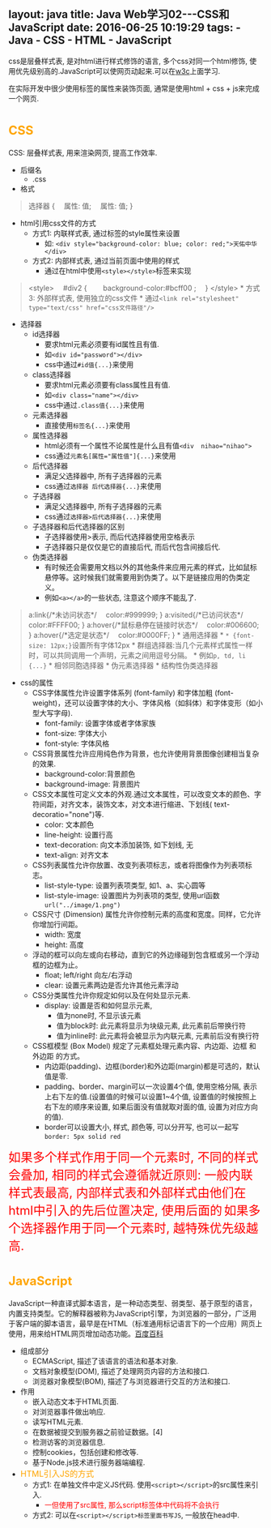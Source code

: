 layout: java
title: Java Web学习02---CSS和JavaScript
date: 2016-06-25 10:19:29
tags:
    - Java
    - CSS
    - HTML
    - JavaScript
---
css是层叠样式表, 是对html进行样式修饰的语言, 多个css对同一个html修饰, 使用优先级别高的.JavaScript可以使网页动起来.可以在[w3c](http://www.w3school.com.cn/)上面学习.
<!--more-->
在实际开发中很少使用标签的属性来装饰页面, 通常是使用html + css + js来完成一个网页.

# <font size=5 color=orange>CSS</font>
CSS: 层叠样式表, 用来渲染网页, 提高工作效率.
* 后缀名
    * .css
* 格式
>   选择器 {
    &emsp;属性: 值;
    &emsp;属性: 值;
    }
* html引用css文件的方式
    * 方式1: 内联样式表, 通过标签的style属性来设置
        * 如: `<div style="background-color: blue; color: red;">天佑中华</div>`
    * 方式2: 内部样式表, 通过当前页面中使用的样式
        * 通过在html中使用`<style></style>`标签来实现
>   <style&gt;
    &emsp;#div2 {
    &emsp;&emsp;background-color:#bcff00 ;
    &emsp;}
    </style&gt;
    * 方式3: 外部样式表, 使用独立的css文件
        * 通过`<link rel="stylesheet" type="text/css" href="css文件路径"/>`

* 选择器
    * id选择器
        * 要求html元素必须要有id属性且有值.
        * 如`<div id="password"></div>`
        * css中通过`#id值{...}`来使用
    * class选择器
        * 要求html元素必须要有class属性且有值.
        * 如`<div class="name"></div>`
        * css中通过`.class值{...}`来使用
    * 元素选择器
        * 直接使用`标签名{...}`来使用
    * 属性选择器
        * html必须有一个属性不论属性是什么且有值`<div  nihao="nihao">`
        * css通过`元素名[属性="属性值"]{...}`来使用
    * 后代选择器
        * 满足父选择器中, 所有子选择器的元素
        * css通过`选择器 后代选择器{...}`来使用
    * 子选择器
        * 满足父选择器中, 所有子选择器的元素
        * css通过`选择器>后代选择器{...}`来使用
    * 子选择器和后代选择器的区别
        * 子选择器使用>表示, 而后代选择器使用空格表示
        * 子选择器只是仅仅是它的直接后代, 而后代包含间接后代.
    * 伪类选择器
        * 有时候还会需要用文档以外的其他条件来应用元素的样式，比如鼠标悬停等。这时候我们就需要用到伪类了。以下是链接应用的伪类定义。
        * 例如`<a></a>`的一些状态, 注意这个顺序不能乱了.
>   a:link{/\*未访问状态\*/
&emsp;color:#999999;
}
a:visited{/\*已访问状态\*/
&emsp;color:#FFFF00;
}
a:hover{/\*鼠标悬停在链接时状态\*/
&emsp;color:#006600;
}
a:hover{/\*选定是状态\*/
&emsp;color:#0000FF;
}
    * 通用选择器 
        * `* {font-size: 12px;}`设置所有字体12px
    * 群组选择器:当几个元素样式属性一样时，可以共同调用一个声明，元素之间用逗号分隔。
        * 例如`p, td, li {...}`
    * 相邻同胞选择器
    * 伪元素选择器
    * 结构性伪类选择器
* css的属性
    * CSS字体属性允许设置字体系列 (font-family) 和字体加粗 (font-weight)，还可以设置字体的大小、字体风格（如斜体）和字体变形（如小型大写字母).
        * font-family: 设置字体或者字体家族
        * font-size: 字体大小
        * font-style: 字体风格
    * CSS背景属性允许应用纯色作为背景，也允许使用背景图像创建相当复杂的效果.
        * background-color:背景颜色 
        * background-image: 背景图片
    * CSS文本属性可定义文本的外观.通过文本属性，可以改变文本的颜色、字符间距，对齐文本，装饰文本，对文本进行缩进、下划线( text-decoratio="none")等.
        * color: 文本颜色
        * line-height: 设置行高
        * text-decoration: 向文本添加装饰, 如下划线, 无
        * text-align: 对齐文本
    * CSS列表属性允许你放置、改变列表项标志，或者将图像作为列表项标志。
        * list-style-type: 设置列表项类型, 如1、a、实心圆等
        * list-style-image: 设置图片为列表项的类型, 使用url函数`url("../image/1.png")`
    *   CSS尺寸 (Dimension) 属性允许你控制元素的高度和宽度。同样，它允许你增加行间距。
        * width: 宽度
        * height: 高度
    * 浮动的框可以向左或向右移动，直到它的外边缘碰到包含框或另一个浮动框的边框为止。
        * float; left/right 向左/右浮动
        * clear: 设置元素两边是否允许其他元素浮动
    * CSS分类属性允许你规定如何以及在何处显示元素.
        * display: 设置是否和如何显示元素, 
            * 值为none时, 不显示该元素
            * 值为block时: 此元素将显示为块级元素, 此元素前后带换行符
            * 值为inline时: 此元素将会被显示为内联元素, 元素前后没有换行符
    * CSS框模型 (Box Model) 规定了元素框处理元素内容、内边距、边框 和 外边距 的方式。
        * 内边距(padding)、边框(border)和外边距(margin)都是可选的，默认值是零.
        * padding、border、margin可以一次设置4个值, 使用空格分隔,  表示上右下左的值.(设置值的时候可以设置1~4个值, 设置值的时候按照上右下左的顺序来设置, 如果后面没有值就取对面的值, 设置为对应方向的值).
        * border可以设置大小, 样式, 颜色等, 可以分开写, 也可以一起写`border: 5px solid red`

<font size=5 color=red>如果多个样式作用于同一个元素时, 不同的样式会叠加, 相同的样式会遵循就近原则: 一般内联样式表最高, 内部样式表和外部样式由他们在html中引入的先后位置决定, 使用后面的</font>
<font size=5 color=red>如果多个选择器作用于同一个元素时, 越特殊优先级越高.</font>




# <font size=5 color=orange>JavaScript</font>
JavaScript一种直译式脚本语言，是一种动态类型、弱类型、基于原型的语言，内置支持类型。它的解释器被称为JavaScript引擎，为浏览器的一部分，广泛用于客户端的脚本语言，最早是在HTML（标准通用标记语言下的一个应用）网页上使用，用来给HTML网页增加动态功能。[百度百科](http://baike.baidu.com/item/javascript)
* 组成部分
    * ECMAScript, 描述了该语言的语法和基本对象.
    * 文档对象模型(DOM), 描述了处理网页内容的方法和接口.
    * 浏览器对象模型(BOM), 描述了与浏览器进行交互的方法和接口.
* 作用
    * 嵌入动态文本于HTML页面.
    * 对浏览器事件做出响应. 
    * 读写HTML元素.
    * 在数据被提交到服务器之前验证数据。[4] 
    * 检测访客的浏览器信息.
    * 控制cookies，包括创建和修改等.
    * 基于Node.js技术进行服务器端编程.
* <font size=3 color=orange>HTML引入JS的方式</font>
    * 方式1: 在单独文件中定义JS代码. 使用`<script></script>`的src属性来引入.
        * <font color=red>一但使用了src属性, 那么script标签体中代码将不会执行</font>
    * 方式2: 可以在`<script></script>标签里面书写JS`, 一般放在head中.
    >   <script type="text/javascript"&gt;
    //JScode
    </script&gt;
* <font size=3 color=orange>EMCAScript里面的语法</font>
    * 区分大小写
        * 与 Java 一样，变量、函数名、运算符以及其他一切东西都是区分大小写的。
        * var Test;和var test;是完全两个变量
    * 变量是弱类型的
        * 与 Java 和 C 不同，ECMAScript 中的变量无特定的类型，定义变量时只用 var 运算符，可以将它初始化为任意值, 可以随时改变变量所存数据的类型(但是尽量避免这样做).
    * 每行结尾的分号可有可无
        * 最好的代码编写习惯是总加入分号，因为没有分号，有些浏览器就不能正确运行.
    * 注释与 Java、C 和 PHP 语言的注释相同
        * 单行注释使用 //
        * 多行注释使用/\* 注释部分 \*/
    * 括号表示代码块, 使用{}括起来
        * 例如
        > if (test1 == "red") {
            &emsp;test1 = "blue";
            &emsp;alert(test1);
            }
* <font size=3 color=orange>EMCAScript里面的变量</font>
    * 声明
        * 使用var 声明, 无需明确的类型声明.
            > var text = 123;
        * <font size=3 color=red>var也可以省略, 此时会自动创建一个全局变量,初始化为指定值. 但是不推荐这么做, 这样不利于变量的跟踪.</font>
            >   title = "你好么?";
            alert(title); 
        * 可以先声明, 再赋值
            > var text;  text = 123;
        * 一个var可以声明多个变量, 并且可以是不同类型
            > var test = "hi", age = 25;
        * <font size=3 color=red>使用变量是可以改变存放数据的类型, 但是不推荐这么做.</font>
            > var text = "hello";
            text = 25;
    * 命名
        * 第一个字符必须是字母、下划线（_）或美元符号（$）
        * 余下的字符可以是下划线、美元符号或任何字母或数字字符
        * 在开发中还遵守其他命名规则
            * Camel 标记法: 首字母是小写的，接下来的字母都以大写字符开头.
            * Pascal 标记法: 首字母是大写的，接下来的字母都以大写字符开头.
            * 匈牙利类型标记法: 在以 Pascal 标记法命名的变量前附加一个小写字母（或小写字母序列），说明该变量的类型.
* EMCAScript关键字
    * 关键字是保留的，不能用作变量名或函数名.下面是ECMA-262的一些关键字. 
    * break、case、catch、continue、default、delete、do、else、finally、for、function、if、in、instanceof、new、return、switch、this、throw、try、typeof、var、void、while、with
* EMCAScript保留字
    * 留字在某种意思上是为将来的关键字而保留的单词。因此保留字不能被用作变量名或函数名.下面是ECMA-262的一些保留字.
    * abstract、boolean、byte、char、class、const、debugger、double、enum、export、extends、final、float、goto、implements、import、int、interface、long、native、package、private、protected、public、short、static、super、synchronized、throws、transient、volatile 
* <font size=3 color=orange>EMCAScript里面的数据类型</font>
    * 原始类型
        * 存储在栈（stack）中的简单数据段，也就是说，它们的值直接存储在变量访问的位置。
        * ECMAScript 有 5 种原始类型(primitive type)，即 Undefined(未初始化)、Null(空)、Boolean(布尔)、Number(数字) 和 String(字符串. 使用单/双引号括起来的都是).
        * 通过<font size=3 color=red>typeof</font>运算符可以判断一个值或者变量是否属于原始类型.
            >   var sTemp = "test string";
            alert (typeof sTemp);    //输出 "string"
            alert (typeof 86);    //输出 "number"
        * undefined - 如果变量是 Undefined 类型的
            &emsp;boolean - 如果变量是 Boolean 类型的
            &emsp;number - 如果变量是 Number 类型的
            &emsp;string - 如果变量是 String 类型的
            &emsp;object - 如果变量是一种引用类型或 Null 类型的, 现在，null 被认为是对象的占位符.
        * <font color=orange>原始类型中的String、Boolen、Number都是伪对象, 可以调用String对象里面的方法.</font>
    * 引用类型
        * 存储在堆（heap）中的对象，也就是说，存储在变量处的值是一个指针（point），指向存储对象的内存处。
        * var o = new Object(); 这种语法与 Java 语言的相似，不过当有不止一个参数时，ECMAScript 要求使用括号。如果没有参数，如以下代码所示，括号可以省略var o = new Object;<font size=4 color=red>尽管括号不是必需的，但是为了避免混乱，最好使用括号.</fong>
        * <font color=orange>Object 对象</font>, ECMAScript 中的所有对象都由这个对象继承而来.
            * Object 对象具有下列属性：
                * constructor 对创建对象的函数的引用（指针）。对于 Object 对象，该指针指向原始的 Object() 函数。
                * Prototype 对该对象的对象原型的引用。对于所有的对象，它默认返回 Object 对象的一个实例。
            * Object 对象还具有几个方法：
                * hasOwnProperty(property) 判断对象是否有某个特定的属性。必须用字符串指定该属性。（例如，o.hasOwnProperty("name")）
                * IsPrototypeOf(object) 判断该对象是否为另一个对象的原型。
                * PropertyIsEnumerable 判断给定的属性是否可以用 for...in 语句进行枚举。
                * ToString() 返回对象的原始字符串表示。对于 Object 对象，ECMA-262 没有定义这个值，所以不同的 ECMAScript 实现具有不同的值。
                * ValueOf() 返回最适合该对象的原始值。对于许多对象，该方法返回的值都与 ToString() 的返回值相同。
        * <font color=orange>Boolean 对象</font>, 是Boolean 原始类型的引用类型
            * Boolean 对象将覆盖 Object 对象的 ValueOf() 方法，返回原始值，即 true 和 false。ToString() 方法也会被覆盖，返回字符串 "true" 或 "false"
            * 最好还是使用 Boolean 原始值，避免发生Boolen对象和Boolen原始值比较时出现错误.
            >   var oFalseObject = new Boolean(false);
            var bResult = oFalseObject && true;	//输出 true
        * <font color=orange>Number 对象</font>
            * toFixed() 方法返回的是具有指定位数小数的数字的字符串表示
            >   var oNumberObject = new Number(68);
            alert(oNumberObject.toFixed(2));  //输出 "68.00"
            * toExponential() 方法返回的是用科学计数法表示的数字的字符串形式
            >   var oNumberObject = new Number(68);
            alert(oNumberObject.toExponential(1));  //输出 "6.8e+1"
            * toPrecision() 方法根据最有意义的形式来返回数字的预定形式或指数形式。
            >   var oNumberObject = new Number(68);
            alert(oNumberObject.toPrecision(1));  //输出 "7e+1"
            * toFixed()、toExponential() 和 toPrecision() 方法都会进行舍入操作，以便用正确的小数位数正确地表示一个数。
            * 与 Boolean 对象相似，Number 对象也很重要，不过应该少用这种对象，以避免潜在的问题。只要可能，都使用数字的原始表示法。
        * <font color=orange>String 对象</font>
            * 常用属性
                * length 字符串长度
            * 常用方法
                * charAt()	返回在指定位置的字符。
                * charCodeAt()	返回在指定的位置的字符的 Unicode 编码。
                * concat()	连接字符串。
                * indexOf()	检索字符串。
                * lastIndexOf()	从后向前搜索字符串。
                * link()	将字符串显示为链接。
                * localeCompare()	用本地特定的顺序来比较两个字符串。
                * match()	找到一个或多个正在表达式的匹配。
                * replace()	替换与正则表达式匹配的子串。
                * search()	检索与正则表达式相匹配的值。
                * slice()	提取字符串的片断，并在新的字符串中返回被提取的部分。
                * split() 切个字符串, 返回字符串数组
                * substr()	从起始索引号提取字符串中指定数目的字符.
                * substring()	提取字符串中两个指定的索引号之间的字符。
                *  toLocaleLowerCase()	把字符串转换为小写。	
                * toLocaleUpperCase()	把字符串转换为大写。	
                * toLowerCase()	把字符串转换为小写。	
                * toUpperCase()	把字符串转换为大写。
        * <font color=orange>Array 对象</font>用于在单个的变量中存储多个值, 数组是可变的, 可以存放任意值.
            * 创建 Array 对象的语法：
            >   var arr1 = new Array();//长度为0
            var arr2 = new Array(size); //指定长度
            var arr3 = new Array(element0, element0, ..., elementn);//指定元素
            var arr4 = ["a", "b", "c"];//非官方写法
            * 常用属性
                * length	设置或返回数组中元素的数目。
                * 访问大于或者等于它长度的会是undefined
            * 常用方法
                * pop() 删除最后一个
                * push() 在末尾插入一个
                * shift() 删除第一个
                * unshift() 插入到首位
                * join() 打印数组
                * concat() 链接两个或更多的数组,并返回结果
                * sort() 对数组进行排序
                * reverse() 对数组进行反转
        * <font color=orange>Date 对象</font>, 用于处理日期和时间
            * 常用方法
                * getTime()	返回 1970 年 1 月 1 日至今的毫秒数。
                * parse()	返回1970年1月1日午夜到指定日期（字符串）的毫秒数。
                * setTime()	以毫秒设置 Date 对象。
                * toLocaleString()	根据本地时间格式，把 Date 对象转换为字符串。
        * <font color=orange>Math 对象</font>, 用于执行数学任务
            * 常用属性
                * PI 
                * E 
            * 常用方法
                * ceil(x)	对数进行上舍入。
                * floor(x)	对数进行下舍入。
                * abs(x)	返回数的绝对值。
                * max(x,y)	返回 x 和 y 中的最高值。	
                * min(x,y)	返回 x 和 y 中的最低值。
                * random()	返回 0 ~ 1 之间的随机数。
                * round(x)	把数四舍五入为最接近的整数。
        * <font color=orange>RegExp 对象</font>, 表示正则表达式，它是对字符串执行模式匹配的强大工具。
            * 直接量语法
            >   /pattern/attributes
            //注意不需要带引号(单引号、双引号)
            * 创建 RegExp 对象的语法：
            >   new RegExp(pattern, attributes);
            //参数 pattern 是一个字符串，指定了正则表达式的模式或其他正则表达式。
            //参数 attributes 是一个可选的字符串，包含属性 "g"、"i" 和 "m"，分别用于指定全局匹配、区分大小写的匹配和多行匹配。ECMAScript 标准化之前，不支持 m 属性。如果 pattern 是正则表达式，而不是字符串，则必须省略该参数
            * RegExp 对象方法
                * test	检索字符串中指定的值。返回 true 或 false。
                * exec	检索字符串中指定的值。返回找到的值，并确定其位置。
            * 支持正则表达式的 String 对象的方法
                * search	检索与正则表达式相匹配的值。
                * match	找到一个或多个正则表达式的匹配。
                * replace	替换与正则表达式匹配的子串。'
                * split	把字符串分割为字符串数组。
            * 网上整理的:[正则表达式](http://114.xixik.com/regex/)
        * <font color=orange>全局函数</font>, 全局属性和函数可用于所有内建的 JavaScript 对象。
            * 常用方法
                * decodeURI()	解码某个编码的 URI。
                * encodeURI()	把字符串编码为 URI。
                * isFinite()	检查某个值是否为有穷大的数。
                * isNaN()	检查某个值是否是数字。
                * Number()	把对象的值转换为数字。
                * parseFloat()	解析一个字符串并返回一个浮点数。
                * parseInt()	解析一个字符串并返回一个整数。
                * <font color=red>eval()	计算 JavaScript 字符串，并把它作为脚本代码来执行。</font>
                * String()	把对象的值转换为字符串。
* <font size=3 color=orange>ECMAScript 类型转换</font>
    * 转换成字符串
        * Boolean 值、Number值和字符串的原始值都有toString() 方法, 会把对应的值转为字符串.
            * Boolen类型
                * >   var bFound = false;
                alert(bFound.toString());	//输出 "false"
            * Number类型toString() 方法比较特殊，它有两种模式，即默认模式和基模式。
                * 默认模式:无论最初采用什么表示法声明数字，Number 类型的 toString() 方法返回的都是数字的十进制表示。因此，以八进制或十六进制字面量形式声明的数字输出的都是十进制形式的。
                    >   var iNum1 = 10;
                    var iNum2 = 10.0;
                    alert(iNum1.toString());	//输出 "10"
                    alert(iNum2.toString());	//输出 "10"
                * 基模式:可以用不同的基输出数字，例如二进制的基是 2，八进制的基是 8，十六进制的基是 16
                    >   var iNum = 10;
                    alert(iNum1.toString(2));	//输出 "1010"
                    alert(iNum1.toString(8));	//输出 "12"
                    alert(iNum1.toString(16));	//输出 "A"
                    //对数字调用 toString(10) 与调用 toString() 相同，它们返回的都是该数字的十进制形式。
        * 转换成数字
            * 只有对 String 类型调用这些方法，它们才能正确运行；对其他类型返回的都是 NaN。
            * ECMAScript 提供了两种把非数字的原始值转换成数字的方法，即 parseInt() 和 parseFloat()。前者把值转换成整数，后者把值转换成浮点数
                * parseInt()
                    * <font color=orange>parseInt() 方法首先查看位置 0 处的字符，判断它是否是个有效数字；如果不是，该方法将返回 NaN，不再继续执行其他操作。但如果该字符是有效数字，该方法将查看位置 1 处的字符，进行同样的测试。这一过程将持续到发现非有效数字的字符为止，此时 parseInt() 将把该字符之前的字符串转换成数字。
                        例如，如果要把字符串 "12345red" 转换成整数，那么 parseInt() 将返回 12345，因为当它检查到字符 r 时，就会停止检测过程。</font>
                    * <font color=orange>字符串中包含的数字字面量会被正确转换为数字，比如 "0xA" 会被正确转换为数字 10。不过，字符串 "22.5" 将被转换成 22，因为对于整数来说，小数点是无效字符。</font>
                        >   ar iNum1 = parseInt("12345red");	//返回 12345
                        var iNum1 = parseInt("0xA");	//返回 10
                        var iNum1 = parseInt("56.9");	//返回 56
                        var iNum1 = parseInt("red");	//返回 NaN
                    * parseInt() 方法还有基模式，可以把二进制、八进制、十六进制或其他任何进制的字符串转换成整数
                        >   var iNum1 = parseInt("AF", 16);	//返回 175
                        var iNum1 = parseInt("10", 2);	//返回 2
                        var iNum2 = parseInt("10", 8);	//返回 8
                        var iNum3 = parseInt("10", 10);	//返回 10
                    * 十进制中前面包含了0,  那么默认得到8进制数的值.
                        > var iNum1 = parseInt("010");	//返回 8
                        var iNum2 = parseInt("010", 8);	//返回 8
                        var iNum3 = parseInt("010", 10);	//返回 10
                * parseFloat()
                    * parseFloat() 方法与 parseInt() 方法的处理方式相似，从位置 0 开始查看每个字符，直到找到第一个非有效的字符为止，然后把该字符之前的字符串转换成整数。
                        不过，对于这个方法来说，第一个出现的小数点是有效字符。如果有两个小数点，第二个小数点将被看作无效的。parseFloat() 会把这个小数点之前的字符转换成数字。这意味着字符串 "11.22.33" 将被解析成 11.22。
                        使用 parseFloat() 方法的另一不同之处在于，字符串必须以十进制形式表示浮点数，而不是用八进制或十六进制。该方法会忽略前导 0，所以八进制数 0102 将被解析为 102。对于十六进制数 0xA，该方法将返回 NaN，因为在浮点数中，x 不是有效字符。
                    * parseFloat() 方法也没有基模式。
                        >   var fNum1 = parseFloat("12345red");	//返回 12345
                        var fNum2 = parseFloat("0xA");	//返回 NaN
                        var fNum3 = parseFloat("11.2");	//返回 11.2
                        var fNum4 = parseFloat("11.22.33");	//返回 11.22
                        var fNum5 = parseFloat("0102");	//返回 102
                        var fNum1 = parseFloat("red");	//返回 NaN
        * 强制类型转换
            * 可以使用强制类型转换（type casting）来处理转换值的类型。使用强制类型转换可以访问特定的值，即使它是另一种类型的。
            * ECMAScript 中可用的 3 种强制类型转换如下：
                * Boolean(value) - 把给定的值转换成 Boolean 型；
                    * 当要转换的值是至少有一个字符的字符串、非 0 数字或对象时，Boolean() 函数将返回 true。如果该值是空字符串、数字 0、undefined 或 null，它将返回 false
                        >   var b1 = Boolean("");		//false - 空字符串
                        var b2 = Boolean("hello");		//true - 非空字符串
                        var b1 = Boolean(50);		//true - 非零数字
                        var b1 = Boolean(null);		//false - null
                        var b1 = Boolean(0);		//false - 零
                        var b1 = Boolean(new object());	//true - 对象
                *  String(value) - 把给定的值转换成字符串；
                    * <font color=orange>强制转换成字符串和调用 toString() 方法的唯一不同之处在于，对 null 和 undefined 值强制类型转换可以生成字符串而不引发错误：</font>
                    >   var s1 = String(null);	//"null"
                    var oNull = null;
                    var s2 = oNull.toString();	//会引发错误
                * Number(value) - 把给定的值转换成数字（可以是整数或浮点数）；
                    * Number() 函数的强制类型转换与 parseInt() 和 parseFloat() 方法的处理方式相似，只是它转换的是整个值，而不是部分值。
                    * 1.2.3 使用parseInt() 和 parseFloat() 分别得到1和1.2,  而使用Number("1.2.3")将返回 NaN，因为整个字符串值不能转换成数字.
                    
|用法|结果|
|:---:|:---:|
|Number(false)|0|
|Number(true)|1|
|Number(undefined)|NaN|
|Number(null)|0|
|Number("1.2")|1.2|
|Number("12")	|12|
|Number("1.2.3")|NaN|
|Number(new object())|NaN|
|Number(50)|50|

* <font size=3 color=orange>ECMAScript 运算符</font>
    * instanceof 运算符
        * 在使用 typeof 运算符时采用引用类型存储值会出现一个问题，无论引用的是什么类型的对象，它都返回 "object"。ECMAScript 引入了另一个 Java 运算符 instanceof 来解决这个问题。
        * instanceof 运算符与 typeof 运算符相似，用于识别正在处理的对象的类型。与 typeof 方法不同的是，instanceof 方法要求开发者明确地确认对象为某特定类型。
        >   var oStringObject = new String("hello world");
        alert(oStringObject instanceof String);	//输出 "true"
    * 一元运算符
        * <font color=orange>delete</font>
            * delete运算符: 删除对以前定义的对象属性或方法的引用.
            > var o = new Object;
            o.name = "David";
            alert(o.name);	//输出 "David"
            delete o.name;
            alert(o.name);	//输出 "undefined"
            * delete 运算符不能删除开发者未定义的属性和方法
                > 例如: delete o.toString;
        * <font color=orange>void</font> 
            * void运算符: 对任何值返回 undefined.
            * 没有返回值的函数真正返回的都是 undefined。
            >   从 HTML 的 <a&gt;元素调用 JavaScript 函数时。要正确做到这一点，函数不能返回有效值，否则浏览器将清空页面，只显示函数的结果。例如: <a href="javascript:window.open('about:blank')"&gt;Click me</a&gt;显示object.要避免这种效果，可以用 void 运算符调用 window.open() 函数：<a href="javascript:void(window.open('about:blank'))"&gt;Click me</a&gt;这使 window.open() 调用返回 undefined，它不是有效值，不会显示在浏览器窗口中。
        * 前增量++/前减量--运算符、后增量++/后减量--运算符
            * 直接从 C（和 Java）借用的两个运算符是前增量运算符和前减量运算符。
            * 单独使用时结果会自增/自减, 当参与运算时, 在前就先自增/自减, 取运算后的值. 在后就先取值, 然后再自增/自减.
            >   var num = 10;
            num++;
            alert(num); //11
            alert(num++); //11
            alert(num); //12
            alert(++num); //13
            alert(num) //13
        * 一元+和一元-
            * 一元 + 对于数字无本质影响
            * 一元 + 会对字符串产生影响, 会把字符串类型变为number类型.当一元加法运算符对字符串进行操作时，它计算字符串的方式与 parseInt() 相似，主要的不同是只有对以 "0x" 开头的字符串（表示十六进制数字），一元运算符才能把它转换成十进制的值。因此，用一元加法转换 "010"，得到的总是 10，而 "0xB" 将被转换成 11。
                >   var sNum = "20";
                alert(typeof sNum);	//输出 "string"
                var iNum = +sNum;
                alert(typeof iNum);	//输出 "number"
            * 一元 - 和 一元 + 对字符串的影响类似, 同时会对值取负.
    * 位运算符
        * ~(not非) 一个数的二进制每位取反
        * &(and与) 无符号右移运算两个数的二进制数同一个位置的两个数位都为1才为1
        * |(or或) 两个数的二进制数同一个位置的两个数位都为0才为0
        * ^(XOR异或) 两个数的二进制数同一个位置的两个数位相同为0, 否则为1.
        * <<(左移运算符)
            * 它把数字中的所有数位向左移动指定的数量。例如，把数字 2（等于二进制中的 10）左移 5 位，结果为 64（等于二进制中的 1000000）
            * 在左移数位时，数字右边多出 5 个空位。左移运算用 0 填充这些空位
            * 左移运算保留数字的符号位。例如，如果把 -2 左移 5 位，得到的是 -64，而不是 64。
        * &gt;&gt;(有符号右移运算)
            * 移动数位后会造成空位。这次，空位位于数字的左侧，但位于符号位之后。ECMAScript 用符号位的值填充这些空位，创建完整的数字.
        * &gt;&gt;&gt;(无符号右移运算)
            * 对于正数，无符号右移运算的结果与有符号右移运算一样
            * 负数的无符号右移运算得到的总是一个非常大的数字.
    * 逻辑运算符
        * && 逻辑与
            * 当两边都是boolen类型, 都为true才为true, 否则为false
            * <font color=orange>如果一个运算数是对象，另一个是 Boolean 值，返回该对象。
                &emsp;如果两个运算数都是对象，返回第二个对象。
                &emsp;如果某个运算数是 null，返回 null。
                &emsp;如果某个运算数是 NaN，返回 NaN。
                &emsp;如果某个运算数是 undefined，发生错误。</font>
        * || 逻辑或
            * 当两边都是boolen类型, 都为false才为false
            * <font color=orange>如果一个运算数是对象，另一个是 Boolean 值，返回该对象。
                &emsp;如果两个运算数都是对象，返回第一个对象。
                &emsp;如果某个运算数是 null，返回 null。
                &emsp;如果某个运算数是 NaN，返回 NaN。
                &emsp;如果某个运算数是 undefined，发生错误。</font>
        * ! 逻辑非
            * <font color=orange>如果运算数是对象，返回 false
            &emsp;如果运算数是数字 0，返回 true
            &emsp;如果运算数是 0 以外的任何数字，返回 false
            &emsp;如果运算数是 null，返回 true
            &emsp;如果运算数是 NaN，返回 true
            &emsp;如果运算数是 undefined，发生错误。</font>
        * || 和 && 都会出现和Java中的"短路现象"
    * 乘性运算符
        * \*用于两数相乘
            >   var iResult = 12 * 34
            
            * 处理特殊值时
            >   如果结果太大或太小，那么生成的结果是 Infinity 或 -Infinity。
            如果某个运算数是 NaN，结果为 NaN。
            Infinity 乘以 0，结果为 NaN。
            Infinity 乘以 0 以外的任何数字，结果为 Infinity 或 -Infinity。
            Infinity 乘以 Infinity，结果为 Infinity。
        * /用第二个运算数除第一个运算数
            >   var iResult = 88 /11;
              
            * 处理特殊值时
            >   如果结果太大或太小，那么生成的结果是 Infinity 或 -Infinity。
            如果某个运算数是 NaN，结果为 NaN。
            Infinity 被 Infinity 除，结果为 NaN。
            Infinity 被任何数字除，结果为 Infinity。
            0 除一个任何非无穷大的数字，结果为 NaN。
            Infinity 被 0 以外的任何数字除，结果为 Infinity 或 -Infinity。
        * %求余运算符
            >   var iResult = 26%5; //等于 1
            
            * 处理特殊值时
            >   如果被除数是 Infinity，或除数是 0，结果为 NaN。
            Infinity 被 Infinity 除，结果为 NaN。
            如果除数是无穷大的数，结果为被除数。
            如果被除数为 0，结果为 0。
    * 加性运算符
        * \+ 加性运算符
        * 处理特殊值时
        >   某个运算数是 NaN，那么结果为 NaN。
        -Infinity 加 -Infinity，结果为 -Infinity。
        Infinity 加 -Infinity，结果为 NaN。
        +0 加 +0，结果为 +0。
        -0 加 +0，结果为 +0。
        -0 加 -0，结果为 -0。
        不过，如果某个运算数是字符串，那么采用下列规则：
        如果两个运算数都是字符串，把第二个字符串连接到第一个上。
        如果只有一个运算数是字符串，把另一个运算数转换成字符串，结果是两个字符串连接成的字符串。
    
        * \- 减法运算符
        >   某个运算数是 NaN，那么结果为 NaN。
        -Infinity 减 Infinity，结果为 NaN。
        -Infinity 减 -Infinity，结果为 NaN。
        Infinity 减 -Infinity，结果为 Infinity。
        -Infinity 减 Infinity，结果为 -Infinity。
        +0 减 +0，结果为 +0。
        -0 减 -0，结果为 -0。
        +0 减 -0，结果为 +0。
        某个运算符不是数字，那么结果为 NaN。
    * 关系运算符
        * \>(大于)、<(小于)、\>=(大于等于)、<=(小于大于), 都返回一个boolen类型
        * 常规比较方式, 比较两个Number类型 或者两个String类型
            * 都是Number类型时 根据值大小判断
            * 都是String类型时,  通过对应位置上面字符的数值来判断
            >   var bResult = "25" < "3";
            //两个运算数都是字符串，所以比较的是它们的字符代码（"2" 的字符代码是 50，"3" 的字符代码是 51）。
            alert(bResult);	//输出 "true"
        * 比较数字和字符串
            * 当比较数字和字符串形式的数字时, 会把字符串转为数值进行比较.
            >   var bResult = "25" < 3;
            //字符串 "25" 将被转换成数字 25，然后与数字 3 进行比较
            alert(bResult);	//输出 "false"
        * 字符串不能转换成数字时
        >   var bResult = "a" < 3;
            //a不能转为数字, 如果对它调用 parseInt() 方法，返回的是 NaN。根据规则，任何包含 NaN 的关系运算符都要返回 false，因此这段代码也输出 false：
            alert(bResult);

    * 条件运算符 表达式 : value1 ? value2
        >   var iMax = (iNum1 > iNum2) ? iNum1 : iNum2;
    * 赋值运算符
        * = 只是把等号右边的值赋予等号左边的变量。
        * 每种主要的算术运算以及其他几个运算都有复合赋值运算符
            >   乘法/赋值（*=）
            除法/赋值（/=）
            取模/赋值（%=）
            加法/赋值（+=）
            减法/赋值（-=）
            左移/赋值（<<=）
            有符号右移/赋值（>>=）
            无符号右移/赋值（>>>=）
    * 逗号运算符
        * 用逗号运算符可以在一条语句中执行多个运算。
        * 逗号运算符常用变量声明中。
            >   var iNum1 = 1, iNum = 2, iNum3 = 3;
    * 等性运算符
        * 全等号(===)和非全等号(!==)
            * 这两个运算符所做的与等号和非等号相同，只是它们在检查相等性前，不执行类型转换。
                >   ar sNum = "66";
                var iNum = 66;
                alert(sNum == iNum);	//输出 "true"
                alert(sNum === iNum);	//输出 "false"
        * 等号和非等号
            * ==等号 当且仅当两个运算数相等时，它返回 true
            * !=不等号 当且仅当两个运算数不相等时，它返回 true
            * 这两个运算符都会进行类型转换
            * 执行类型转换的规则
                >   如果一个运算数是 Boolean 值，在检查相等性之前，把它转换成数字值。false 转换成 0，true 为 1。
                如果一个运算数是字符串，另一个是数字，在检查相等性之前，要尝试把字符串转换成数字。
                如果一个运算数是对象，另一个是字符串，在检查相等性之前，要尝试把对象转换成字符串。
                如果一个运算数是对象，另一个是数字，在检查相等性之前，要尝试把对象转换成数字。
            * 运算符还遵守下列规则
                >   值 null 和 undefined 相等。
                在检查相等性时，不能把 null 和 undefined 转换成其他值。
                如果某个运算数是 NaN，等号将返回 false，非等号将返回 true。
                如果两个运算数都是对象，那么比较的是它们的引用值。如果两个运算数指向同一对象，那么等号返回 true，否则两个运算数不等。
                即使两个数都是 NaN，等号仍然返回 false，因为根据规则，NaN 不等于 NaN

|表达式|值|
|:---:|:---:|        
|null == undefined	|true|
|"NaN" == NaN	|false|
|5 == NaN	|false|
|NaN == NaN|	false|
|NaN != NaN	|true|
|false == 0	|true|
|true == 1|	true|
|true == 2	|false|
|undefined == 0	|false|
|null == 0|	false|
|"5" == 5|true|   

* <font size=3 color=orange>ECMAScript 语句</font>	
	* if语句， 和Java中一样
	>    if (i > 30) {
  	&emsp;alert("大于 30");
	} else if (i < 0) {
  	&emsp;alert("小于 0");
	} else {
  	&emsp;alert("在 0 到 30 之间");
	}
	* 迭代语句又叫循环语句
		* do-while 语句
		>   var i = 0;
		do {
		&emsp;i += 2;
		} while (i < 10);

		* while语句
		>   var i = 0;
		while (i < 10) {
	 	&emsp;i += 2;
		}

		* for语句
		>    iCount = 6;
		for (var i = 0; i < iCount; i++) {
  		&emsp;alert(i);
		}

		* for-in语句
		>    for (sProp in window) {
  		&emsp;alert(sProp);
		}
	* 标签语句，以便以后调用
	>    start : i = 5;
	//标签 start 可以被之后的 break 或 continue 语句引用
	
	* break 和 continue 语句
		*  break 语句可以立即退出循环，阻止再次反复执行任何代码
		*  continue 语句只是退出当前循环，根据控制表达式还允许继续进行下一次循环
		*  与有标签的语句一起使用
			* break 语句和 continue 语句都可以与有标签的语句联合使用，返回代码中的特定位置。
			>    //break
			var iNum = 0;
			outermost:
			for (var i=0; i<10; i++) {
 			&emsp;for (var j=0; j<10; j++) {
    		&emsp;&emsp;if (i == 5 && j == 5) {
    		&emsp;&emsp;&emsp;break outermost;
  			&emsp;&emsp;}
  			&emsp;&emsp;iNum++;
  			&emsp;}
			}
			alert(iNum);	//输出 "55"
			//continus
			var iNum = 0;
			outermost:
			for (var i=0; i<10; i++) {
  			&emsp;for (var j=0; j<10; j++) {
    		&emsp;&emsp;if (i == 5 && j == 5) {
    		&emsp;&emsp;&emsp;continue outermost;
  			&emsp;&emsp;}
  			&emsp;&emsp;iNum++;
  			&emsp;}
			}
			alert(iNum);	//输出 "95"
	* with语句， 用于设置代码在特定对象中的作用域。
	>    var sMessage = "hello";
	with(sMessage) {
  	&emsp;alert(toUpperCase());	//输出 "HELLO"
	}
	//在这个例子中，with 语句用于字符串，所以在调用 toUpperCase() 方法时，解释程序将检查该方法是否是本地函数。如果不是，它将检查伪对象 sMessage，看它是否为该对象的方法。然后，alert 输出 "HELLO"，因为解释程序找到了字符串 "hello" 的 toUpperCase() 方法。
	with 语句是运行缓慢的代码块，尤其是在已设置了属性值时。大多数情况下，如果可能，最好避免使用它
	* switch语句， 可以用来比较字符串，而Java是在JDK1.7才可以,还能用不是常量的值说明情况。
	>    var BLUE = "blue", RED = "red", GREEN  = "green";
	switch (sColor) {
  	&emsp;case BLUE: alert("Blue");
    &emsp;break;
  	&emsp;case RED: alert("Red");
    &emsp;break;
  	&emsp;case GREEN: alert("Green");
    &emsp;break;
 	&emsp;default: alert("Other");
	}
* <font size=3 color=orange>ECMAScript 函数</font>
    * 函数概述
        * 声明：关键字 function、函数名、一组参数，以及置于括号中的待执行代码, 即使函数确实有值，也不必明确地声明它的返回值类型。
        >    function sayHi(sName, sMessage) {
        &emsp;alert("Hello " + sName + sMessage);
        }
        * 函数在执行过 return 语句后立即停止代码。因此，return 语句后的代码都不会被执行。
    * arguments对象
        * 在函数代码中，使用特殊对象 arguments，开发者无需明确指出参数名，就能访问它们
        >   function sayHi() {
        &emsp;if (arguments[0] == "bye") {
        &emsp;&emsp;return;
        &emsp;}
        &emsp;alert(arguments[0]);
        }
        //也可以这样定义
        var sayHi = function() {
        &emsp;if (arguments[0] == "bye") {
        &emsp;&emsp;return;
        &emsp;}
        &emsp;alert(arguments[0]);
        }
        * 检测参数个数
            * 引用属性 arguments.length 即可
    * Function函数
        * 函数实际上是功能完整的对象
        >   function sayHi(sName, sMessage) {
        &emsp;alert("Hello " + sName + sMessage);
        }
        //上面等价于
        var sayHi = 
        new Function("sName", "sMessage", "alert(\"Hello \" + sName + sMessage);");
        * 尽管可以使用 Function 构造函数创建函数，但最好不要使用它，因为用它定义函数比用传统方式要慢得多。不过，所有函数都应看作 Function 类的实例。
        * Function 对象的 length 属性, 可以获取函数期望的参数个数.
        * 函数的参数也可以传入this或this.属性值, 表示当前的元素(当前DOM对象), 那么会把该元素作为参数传递进入, 这样可以不用通过document.getElementByxxx获取元素了
        * Function对象的方法
            * Function 对象也有与所有对象共享的 valueOf() 方法和 toString() 方法。这两个方法返回的都是函数的源代码，在调试时尤其有用。
* <font size=3 color=orange>HTML DOM 对象(Document 对象, 文档对象)</font>
    * 节点
        * 文档节点: documen
        * 元素节点: element
        * appendChild() 可以添加子元素
        * 属性节点; attribute
        * 文本节点: text
    * <font color=orange>Document 对象</font>,每个载入浏览器的 HTML 文档都会成为 Document 对象。Document 对象使我们可以从脚本中对 HTML 页面中的所有元素进行访问, 每个元素标签组成了一个树形结构.
        * Document 对象常用属性
            * cookie 设置或返回与当前文档有关的所有 cookie。
            * domain 返回当前文档的域名。
            * title 返回当前文档的标题。
            * URL 返回当前文档的 URL。
         * Document 对象方法
            * getElementById()	返回对拥有指定 id 的第一个对象的引用。
            * getElementsByName()	返回带有指定名称的对象集合, 需要给元素添加name属性
            * getElementsByClassName()	返回带有指定名称的对象集合,需要给元素添加class属性
            * getElementsByTagName()	返回带有指定标签名的对象集合, 如获取所有的div
            * write() 向文档写 HTML 表达式 或 JavaScript 代码。
            * writeln()	等同于 write() 方法，不同的是在每个表达式之后写一个换行符。
            * 可以获取/设置标签体的属性
                * innerHTML 获取HTML 元素的标签体中的内容.
                * innerText 获取/设置元素的文本值
                * value 获取/设置value值
                * style 获取/设置标签体的样式
    * <font color=orange>Event 对象</font>, 代表事件的状态，比如事件在其中发生的元素、键盘按键的状态、鼠标的位置、鼠标按钮的状态。事件通常与函数结合使用，函数不会在事件发生前被执行！
        * 常用事件
            * onclick	当用户点击某个对象时调用的事件句柄。
            * ondblclick	当用户双击某个对象时调用的事件句柄。
            * onblur	元素失去焦点。
            * onfocus	元素获得焦点。
            * onsubmit	确认按钮被点击, 加在form表单上面, onsubmit = "return 函数名" , 这个函数必须是返回true或者false.
            * onload	一张页面或一幅图像完成加载。
            * onchange 当改变的时候
            * onunload 用户退出事件
            * onbeforeunload 用户即将退出事件
        * 了解的方法
            * preventDefault()	通知浏览器不要执行与事件关联的默认动作, 事件不会执行
            * 对于IE浏览器设置returnValue属性也可以, 如果设置了该属性，它的值比事件句柄的返回值优先级高。把这个属性设置为 fasle，可以取消发生事件的源元素的默认动作。
            >   function showAlert(event) {
            &emsp;var event = event || window.event; //兼容性问题, IE浏览器有自己的event, 通过window.event获取, 那么参数里面的就是空
            &emsp;event. preventDefault();
            }
            * stopPropagation()	 不再派发事件。
                * 当父元素有点击事件, 而子事件也有点击事件, 如果不阻止, 那么点击子元素, 父元素的点击事件也会触发. 这是可以在子元素的点击事件上面使用此方法, 阻止事件继续派发.
                * 对于IE浏览器设置cancelBubble属性也可以,	如果事件句柄想阻止事件传播到包容对象，必须把该属性设为 true。
        * <font color=orange>JS事件和函数的绑定</font>
            * 方式1: 通过标签的事件属性 `<xxx onclick="函数名(参数)"></xxx>`
            >   //定义js函数
            function show(message) {
            &emsp;alert(message);
            }
            //通过onclick事件绑定
            `<input type="button" value="点击试试" onclick="show('哈哈')" />`	
            * 方式2: 给元素派发事件
                * 先获取元素, 然后通过.onclick = function 函数名(参数) {...}或者函数名
                * <font color=red>这种方式需要注意: 因为HTML是注释型语言, 会逐条执行, 如果执行获取元素标签无法获取元素, 就会报错 </font>
                    * 可以把获取元素的代码放在html的结尾
                    * 也可以在body的onload事件中执行该代码.
                >   document.getElementById('haha').onclick = function login() {
                &emsp;alert('登录');
                }
                //等价于 先定义函数, 后赋值
                var login = function() {
                &emsp;alert('登录');
                }
                document.getElementById('haha').onclick = login;
    * <font color=orange>Style 对象</font>
        * 使用 Style 对象属性的语法：
        >   document.getElementById("id").style.property="值"
        * 可以修改背景(Background)、边框(Border)和边距(Margin)、布局(Layout)、列表(List)、杂项()、定位(Positioning)、打印(Printing)、滚动条(Scrollbar)、表格(Table)、文本(Text)、规范
        * style对象的属性是css的属性去掉-, 后面的首首字母大写
* <font size=3 color=orange>BOM 对象(Browser 对象, 浏览器对象)</font>
    * 一般每个浏览器都5个对象
        * window: 窗口
        * location: 定位信息(地址栏)
        * history: 历史记录
        * navigator: 浏览器的信息
        * screen: 客户端屏幕的信息
    * <font color=orange>Window 对象</font>表示浏览器中打开的窗口, <font color=red>如果文档包含框架（frame 或 iframe 标签），浏览器会为 HTML 文档创建一个 window 对象，并为每个框架创建一个额外的 window 对象。</font>
        * 通过window可以获取其他几个BOM对象.
        * 常用方法, window方法可以省略window，直接使用方法。
            * alert()	显示带有一段消息和一个确认按钮的警告框。
            * clearInterval()	取消由 setInterval() 设置的 timeout。
            * clearTimeout()	取消由 setTimeout() 方法设置的 timeout。
            * open() 打开浏览器窗口
            * close()	关闭浏览器窗口。
            * confirm()	显示带有一段消息以及确认按钮和取消按钮的对话框。
            * prompt() 带输入框的弹出框
            * print()	打印当前窗口的内容。
            * setInterval()	按照指定的周期（以毫秒计）来调用函数或计算表达式。(重复执行)
	        	* code可以放函数名， 不加引号
	        	* 函数名加引号， 必须带（）
	        	* 也可以放新创建的function， 有点像Java中匿名内部类
            * setTimeout()	在指定的毫秒数后调用函数或计算表达式。(只执行一次)
	* <font color=orange>Location 对象</font>
		* Location 对象包含有关当前 URL 的信息。
		* Location 对象是 Window 对象的一个部分，可通过 window.location 属性来访问。
		* 常用方法
			* assign() 加载新的文档。 
			* reload() 重新加载当前文档。 
			* replace() 用新的文档替换当前文档。 
		* 常用属性
			* href 设置或返回完整的 URL。 
				* 修改href可以实现页面跳转,也可以省略href直接修改location
			* host 设置或返回主机名和当前 URL 的端口号。 
			* port 设置或返回当前 URL 的端口号。 
	* <font color=orange>Location 对象</font>， 它包含用户（在浏览器窗口中）访问过的 URL
		* History 对象属性
			* length 返回浏览器历史列表中的 URL 数量。 
		* History 对象方法
			* back() 加载 history 列表中的前一个 URL。 
			* forward() 加载 history 列表中的下一个 URL。 
			* go() 加载 history 列表中的某个具体页面。 
			>   history.go(-2) //后退两次
